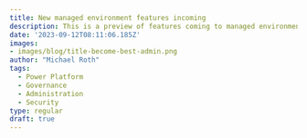 ```yaml
---
title: New managed environment features incoming
description: This is a preview of features coming to managed environments soon
date: '2023-09-12T08:11:06.185Z'
images: 
- images/blog/title-become-best-admin.png
author: "Michael Roth"
tags:
  - Power Platform
  - Governance
  - Administration
  - Security
type: regular
draft: true
---
```


